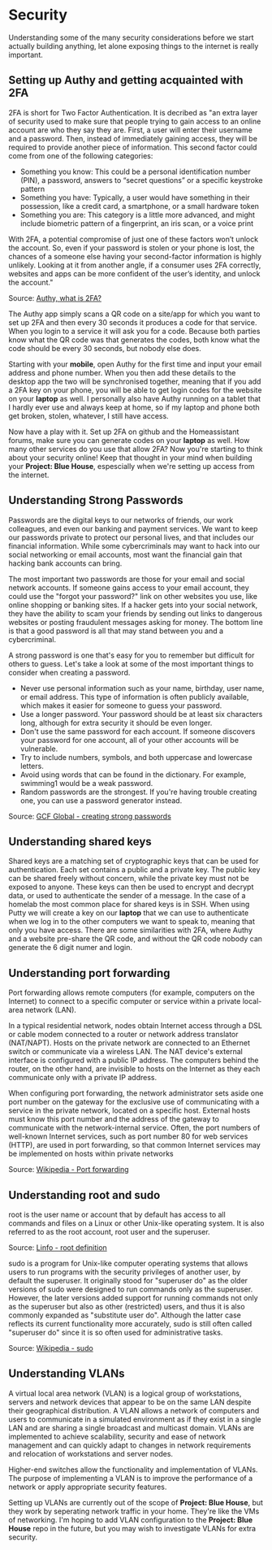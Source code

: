 # Security

Understanding some of the many security considerations before we start actually building anything, let alone exposing things to the internet is really important.


## Setting up Authy and getting acquainted with 2FA

2FA is short for Two Factor Authentication.  It is decribed as "an extra layer of security used to make sure that people trying to gain access to an online account are who they say they are. First, a user will enter their username and a password. Then, instead of immediately gaining access, they will be required to provide another piece of information. This second factor could come from one of the following categories:

 - Something you know: This could be a personal identification number (PIN), a password, answers to “secret questions” or a specific keystroke pattern
 - Something you have: Typically, a user would have something in their possession, like a credit card, a smartphone, or a small hardware token
 - Something you are: This category is a little more advanced, and might include biometric pattern of a fingerprint, an iris scan, or a voice print

With 2FA, a potential compromise of just one of these factors won’t unlock the account. So, even if your password is stolen or your phone is lost, the chances of a someone else having your second-factor information is highly unlikely. Looking at it from another angle, if a consumer uses 2FA correctly, websites and apps can be more confident of the user’s identity, and unlock the account."

Source: [Authy, what is 2FA?](https://authy.com/what-is-2fa/)

The Authy app simply scans a QR code on a site/app for which you want to set up 2FA and then every 30 seconds it produces a code for that service.  When you login to a service it will ask you for a code.  Because both parties know what the QR code was that generates the codes, both know what the code should be every 30 seconds, but nobody else does.

Starting with your **mobile**, open Authy for the first time and input your email address and phone number.  When you then add these details to the desktop app the two will be synchronised together, meaning that if you add a 2FA key on your phone, you will be able to get login codes for the website on your **laptop** as well.  I personally also have Authy running on a tablet that I hardly ever use and always keep at home, so if my laptop and phone both get broken, stolen, whatever, I still have access.

Now have a play with it.  Set up 2FA on github and the Homeassistant forums, make sure you can generate codes on your **laptop** as well.  How many other services do you use that allow 2FA?  Now you're starting to think about your security online!  Keep that thought in your mind when building your **Project: Blue House**, espescially when we're setting up access from the internet.


## Understanding Strong Passwords

Passwords are the digital keys to our networks of friends, our work colleagues, and even our banking and payment services. We want to keep our passwords private to protect our personal lives, and that includes our financial information. While some cybercriminals may want to hack into our social networking or email accounts, most want the financial gain that hacking bank accounts can bring.

The most important two passwords are those for your email and social network accounts. If someone gains access to your email account, they could use the "forgot your password?" link on other websites you use, like online shopping or banking sites. If a hacker gets into your social network, they have the ability to scam your friends by sending out links to dangerous websites or posting fraudulent messages asking for money. The bottom line is that a good password is all that may stand between you and a cybercriminal.

A strong password is one that's easy for you to remember but difficult for others to guess. Let's take a look at some of the most important things to consider when creating a password.

 - Never use personal information such as your name, birthday, user name, or email address. This type of information is often publicly available, which makes it easier for someone to guess your password.
 - Use a longer password. Your password should be at least six characters long, although for extra security it should be even longer.
 - Don't use the same password for each account. If someone discovers your password for one account, all of your other accounts will be vulnerable.
 - Try to include numbers, symbols, and both uppercase and lowercase letters.
 - Avoid using words that can be found in the dictionary. For example, swimming1 would be a weak password.
 - Random passwords are the strongest. If you're having trouble creating one, you can use a password generator instead.
 
Source: [GCF Global - creating strong passwords](https://edu.gcfglobal.org/en/internetsafety/creating-strong-passwords/1/)
 
 
## Understanding shared keys
 
Shared keys are a matching set of cryptographic keys that can be used for authentication. Each set contains a public and a private key. The public key can be shared freely without concern, while the private key must not be exposed to anyone.  These keys can then be used to encrypt and decrypt data, or used to authenticate the sender of a message.  In the case of a homelab the most common place for shared keys is in SSH.  When using Putty we will create a key on our **laptop** that we can use to authenticate when we log in to the other computers we want to speak to, meaning that only you have access.  There are some similarities with 2FA, where Authy and a website pre-share the QR code, and without the QR code nobody can generate the 6 digit numer and login.
 
 
## Understanding port forwarding
 
Port forwarding allows remote computers (for example, computers on the Internet) to connect to a specific computer or service within a private local-area network (LAN).

In a typical residential network, nodes obtain Internet access through a DSL or cable modem connected to a router or network address translator (NAT/NAPT). Hosts on the private network are connected to an Ethernet switch or communicate via a wireless LAN. The NAT device's external interface is configured with a public IP address. The computers behind the router, on the other hand, are invisible to hosts on the Internet as they each communicate only with a private IP address.

When configuring port forwarding, the network administrator sets aside one port number on the gateway for the exclusive use of communicating with a service in the private network, located on a specific host. External hosts must know this port number and the address of the gateway to communicate with the network-internal service. Often, the port numbers of well-known Internet services, such as port number 80 for web services (HTTP), are used in port forwarding, so that common Internet services may be implemented on hosts within private networks

Source: [Wikipedia - Port forwarding](https://en.wikipedia.org/wiki/Port_forwarding)

## Understanding root and sudo

root is the user name or account that by default has access to all commands and files on a Linux or other Unix-like operating system. It is also referred to as the root account, root user and the superuser.

Source: [Linfo - root definition](http://www.linfo.org/root.html)

sudo is a program for Unix-like computer operating systems that allows users to run programs with the security privileges of another user, by default the superuser. It originally stood for "superuser do" as the older versions of sudo were designed to run commands only as the superuser. However, the later versions added support for running commands not only as the superuser but also as other (restricted) users, and thus it is also commonly expanded as "substitute user do". Although the latter case reflects its current functionality more accurately, sudo is still often called "superuser do" since it is so often used for administrative tasks.

Source: [Wikipedia - sudo](https://en.wikipedia.org/wiki/Sudo)


## Understanding VLANs

A virtual local area network (VLAN) is a logical group of workstations, servers and network devices that appear to be on the same LAN despite their geographical distribution. A VLAN allows a network of computers and users to communicate in a simulated environment as if they exist in a single LAN and are sharing a single broadcast and multicast domain. VLANs are implemented to achieve scalability, security and ease of network management and can quickly adapt to changes in network requirements and relocation of workstations and server nodes.

Higher-end switches allow the functionality and implementation of VLANs. The purpose of implementing a VLAN is to improve the performance of a network or apply appropriate security features.

Setting up VLANs are currently out of the scope of **Project: Blue House**, but they work by seperating network traffic in your home.  They're like the VMs of networking.  I'm hoping to add VLAN configuration to the **Project: Blue House** repo in the future, but you may wish to investigate VLANs for extra security.





